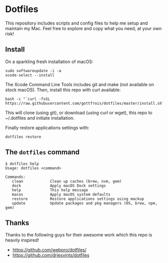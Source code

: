 # Dotfiles

This repository includes scripts and config files to help me setup and maintain
my Mac.
Feel free to explore and copy what you need, at your own risk!

## Install

On a sparkling fresh installation of macOS:

```
sudo softwareupdate -i -a
xcode-select --install
```

The Xcode Command Line Tools includes git and make (not available on stock macOS).
Then, install this repo with curl available:

```
bash -c "`curl -fsSL https://raw.githubusercontent.com/gottfrois/dotfiles/master/install.sh`"
```

This will clone (using git), or download (using curl or wget), this repo to ~/.dotfiles
and initiate installation.

Finally restore applications settings with:

```
dotfiles restore
```

## The `dotfiles` command

```
$ dotfiles help
Usage: dotfiles <command>

Commands:
   clean            Clean up caches (brew, nvm, gem)
   dock             Apply macOS Dock settings
   help             This help message
   macos            Apply macOS system defaults
   restore          Restore applications settings using mackup
   update           Update packages and pkg managers (OS, brew, npm, gem)
```

## Thanks

Thanks to the following guys for their awesome work which this repo is heavily
inspired!

- https://github.com/webpro/dotfiles/
- https://github.com/driesvints/dotfiles
